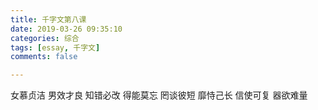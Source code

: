 ```yaml
---
title: 千字文第八课
date: 2019-03-26 09:35:10
categories: 综合
tags: [essay, 千字文]
comments: false

---
```


女慕贞洁 男效才良
知错必改 得能莫忘
罔谈彼短 靡恃己长
信使可复 器欲难量